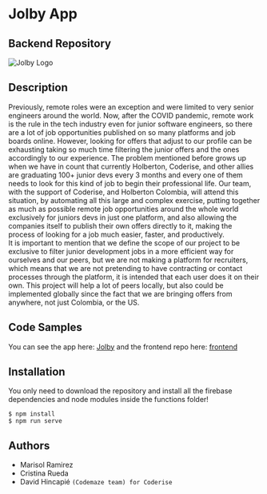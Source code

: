 # Jolby App

## Backend Repository
![Jolby Logo](https://thirsty-bhaskara-9f8dd9.netlify.app/static/media/logo.2be84f51.png)

## Description
Previously, remote roles were an exception and were limited to very senior engineers around the world. Now, after the COVID pandemic, remote work is the rule in the tech industry even for junior software engineers, so there are a lot of job opportunities published on so many platforms and job boards online. However, looking for offers that adjust to our profile can be exhausting taking so much time filtering the junior offers and the ones accordingly to our experience. The problem mentioned before grows up when we have in count that currently Holberton, Coderise, and other allies are graduating 100+ junior devs every 3 months and every one of them needs to look for this kind of job to begin their professional life. 
Our team, with the support of Coderise, and Holberton Colombia, will attend this situation, by automating all this large and complex exercise, putting together as much as possible remote job opportunities around the whole world exclusively for juniors devs in just one platform, and also allowing the companies itself to publish their own offers directly to it, making the process of looking for a job much easier, faster, and productively.  
It is important to mention that we define the scope of our project to be exclusive to filter junior development jobs in a more efficient way for ourselves and our peers, but we are not making a platform for recruiters, which means that we are not pretending to have contracting or contact processes through the platform, it is intended that each user does it on their own.
This project will help a lot of peers locally, but also could be implemented globally since the fact that we are bringing offers from anywhere, not just Colombia, or the US.
## Code Samples
You can see the app here: [Jolby](https://jolby-front.herokuapp.com/)
and the frontend repo here: [frontend](https://github.com/CrisRuedaP/Jolby)
## Installation
You only need to download the repository and install all the firebase dependencies and node modules inside the functions folder!
```
$ npm install
$ npm run serve
```
## Authors 
* Marisol Ramirez
* Cristina Rueda
* David Hincapié
```(Codemaze team) for Coderise```